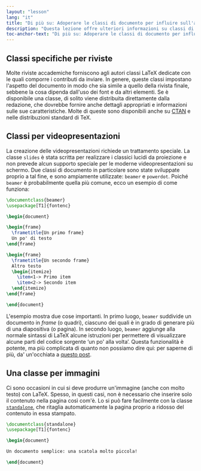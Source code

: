 ```yaml
---
layout: "lesson"
lang: "it"
title: "Di più su: Adoperare le classi di documento per influire sull'aspetto della pagina"
description: "Questa lezione offre ulteriori informazioni su classi di documento per LaTeX più specialistiche."
toc-anchor-text: "Di più su: Adoperare le classi di documento per influire sull'aspetto della pagina"
---
```


## Classi specifiche per riviste

Molte riviste accademiche forniscono agli autori 
classi LaTeX dedicate con le quali comporre 
i contributi da inviare. 
In genere, queste classi impostano l'aspetto del 
documento in modo che sia simile a quello della rivista 
finale, sebbene la cosa dipenda dall'uso dei font e 
da altri elementi. 
Se è disponibile una classe, di solito viene distribuita 
direttamente dalla redazione, che dovrebbe fornire 
anche dettagli appropriati e informazioni sulle sue 
caratteristiche. 
Molte di queste sono disponibili anche su 
[CTAN](https://ctan.org) 
e nelle distribuzioni standard di TeX.

## Classi per videopresentazioni

La creazione delle videopresentazioni
richiede un trattamento speciale.
La classe `slides` è stata scritta per 
realizzare i classici lucidi da proiezione 
e non prevede alcun supporto speciale per 
le moderne videopresentazioni su schermo. 
Due classi di documento in particolare sono 
state sviluppate proprio a tal fine, 
e sono ampiamente utilizzate: 
`beamer` e `powerdot`. 
Poiché `beamer` è probabilmente quella più comune, 
ecco un esempio di come funziona:

```latex
\documentclass{beamer}
\usepackage[T1]{fontenc}

\begin{document}

\begin{frame}
  \frametitle{Un primo frame}
  Un po' di testo
\end{frame}

\begin{frame}
  \frametitle{Un secondo frame}
  Altro testo
  \begin{itemize}
    \item<1-> Primo item
    \item<2-> Secondo item
  \end{itemize}
\end{frame}

\end{document}
```

L'esempio mostra due cose importanti.
In primo luogo, `beamer` suddivide un documento 
in _frame_ (o quadri), ciascuno dei quali è in 
grado di generare più di una diapositiva (o pagina).
In secondo luogo, `beamer` aggiunge alla normale sintassi
di LaTeX alcune istruzioni per permettere di visualizzare
alcune parti del codice sorgente ‘un po' alla volta’.
Questa funzionalità è potente, ma più complicata di quanto 
non possiamo dire qui: per saperne di più, da' un'occhiata
a [questo post](https://www.texdev.net/2014/01/17/the-beamer-slide-overlay-concept/).

## Una classe per immagini

Ci sono occasioni in cui si deve produrre un'immagine 
(anche con molto testo) con LaTeX. 
Spesso, in questi casi, non è necessario che 
inserire solo il contenuto nella pagina così com'è. 
Lo si può fare facilmente con la classe
[`standalone`](https://ctan.org/pkg/standalone),
che ritaglia automaticamente la pagina
proprio a ridosso del contenuto in essa 
stampato.

```latex
\documentclass{standalone}
\usepackage[T1]{fontenc}

\begin{document}

Un documento semplice: una scatola molto piccola!

\end{document}
```

